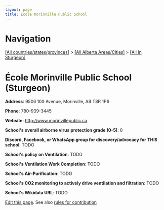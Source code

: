 ```yaml
---
layout: page
title: École Morinville Public School
---
```

# Navigation

[[All countries/states/provinces]](../../..) > [[All Alberta Areas/Cities]](../..) > [[All In Sturgeon]](..)

# École Morinville Public School (Sturgeon)

**Address**: 9506 100 Avenue, Morinville, AB T8R 1P6

**Phone**: 780-939-3445

**Website**: <http://www.morinvillepublic.ca>

**School's overall airborne virus protection grade (0-5)**: 0

**Discord, Facebook, or WhatsApp group for discovery/advocacy for THIS school**: TODO

**School's policy on Ventilation**: TODO

**School's Ventilation Work Completion**: TODO

**School's Air-Purification**: TODO

**School's CO2 monitoring to actively drive ventilation and filtration**: TODO

**School's Wikidata URL**: TODO


[Edit this page](https://github.com/ventilate-schools/AB/edit/main/./Sturgeon/École_Morinville_Public_School.md). See also [rules for contribution](../../../contribution-rules/)